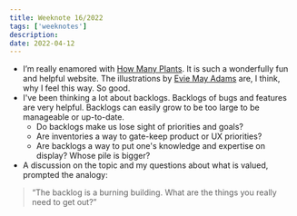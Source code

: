 ```yaml
---
title: Weeknote 16/2022
tags: ['weeknotes']
description: 
date: 2022-04-12
---
```

- I’m really enamored with [How Many Plants](https://howmanyplants.com/). It is such a wonderfully fun and helpful website. The illustrations by [Evie May Adams](https://www.eviemayadams.com/) are, I think, why I feel this way. So good.  
- I've been thinking a lot about backlogs. Backlogs of bugs and features are very helpful. Backlogs can easily grow to be too large to be manageable or up-to-date. 
	- Do backlogs make us lose sight of priorities and goals?
	- Are inventories a way to gate-keep product or UX priorities?
	- Are backlogs a way to put one's knowledge and expertise on display? Whose pile is bigger?
- A discussion on the topic and my questions about what is valued, prompted the analogy: 

> “The backlog is a burning building. What are the things you really need to get out?”

